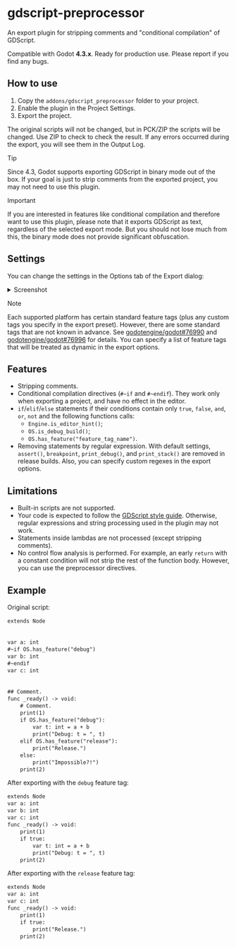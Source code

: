 # gdscript-preprocessor

An export plugin for stripping comments and "conditional compilation" of GDScript.

Compatible with Godot **4.3.x**. Ready for production use. Please report if you find any bugs.

## How to use

1. Copy the `addons/gdscript_preprocessor` folder to your project.
2. Enable the plugin in the Project Settings.
3. Export the project.

The original scripts will not be changed, but in PCK/ZIP the scripts will be changed.
Use ZIP to check to check the result. If any errors occurred during the export,
you will see them in the Output Log.

> [!TIP]
> Since 4.3, Godot supports exporting GDScript in binary mode out of the box. If your goal
> is just to strip comments from the exported project, you may not need to use this plugin.

> [!IMPORTANT]
> If you are interested in features like conditional compilation and therefore want to use
> this plugin, please note that it exports GDScript as text, regardless of the selected
> export mode. But you should not lose much from this, the binary mode does not provide
> significant obfuscation.

## Settings

You can change the settings in the Options tab of the Export dialog:

<details>
<summary>Screenshot</summary>

![image](screenshots/export_options.png)

</details>

> [!NOTE]
> Each supported platform has certain standard feature tags (plus any custom tags you specify
> in the export preset). However, there are some standard tags that are not known in advance.
> See [godotengine/godot#76990](https://github.com/godotengine/godot/issues/76990) and
> [godotengine/godot#76996](https://github.com/godotengine/godot/pull/76996) for details.
> You can specify a list of feature tags that will be treated as dynamic in the export options.

## Features

* Stripping comments.
* Conditional compilation directives (`#~if` and `#~endif`). They work only when exporting
  a project, and have no effect in the editor.
* `if`/`elif`/`else` statements if their conditions contain only `true`, `false`, `and`,
  `or`, `not` and the following functions calls:
  * `Engine.is_editor_hint()`;
  * `OS.is_debug_build()`;
  * `OS.has_feature("feature_tag_name")`.
* Removing statements by regular expression. With default settings, `assert()`, `breakpoint`,
  `print_debug()`, and `print_stack()` are removed in release builds. Also, you can specify
  custom regexes in the export options.

## Limitations

* Built-in scripts are not supported.
* Your code is expected to follow the
  [GDScript style guide](https://docs.godotengine.org/en/stable/tutorials/scripting/gdscript/gdscript_styleguide.html).
  Otherwise, regular expressions and string processing used in the plugin may not work.
* Statements inside lambdas are not processed (except stripping comments).
* No control flow analysis is performed. For example, an early `return` with a constant condition
  will not strip the rest of the function body. However, you can use the preprocessor directives.

## Example

Original script:

```gdscript
extends Node


var a: int
#~if OS.has_feature("debug")
var b: int
#~endif
var c: int


## Comment.
func _ready() -> void:
    # Comment.
    print(1)
    if OS.has_feature("debug"):
        var t: int = a + b
        print("Debug: t = ", t)
    elif OS.has_feature("release"):
        print("Release.")
    else:
        print("Impossible?!")
    print(2)
```

After exporting with the `debug` feature tag:

```gdscript
extends Node
var a: int
var b: int
var c: int
func _ready() -> void:
    print(1)
    if true:
        var t: int = a + b
        print("Debug: t = ", t)
    print(2)
```

After exporting with the `release` feature tag:

```gdscript
extends Node
var a: int
var c: int
func _ready() -> void:
    print(1)
    if true:
        print("Release.")
    print(2)
```
